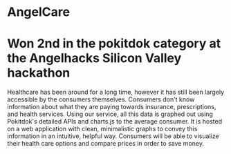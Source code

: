 # AngelCare

# Won 2nd in the pokitdok category at the Angelhacks Silicon Valley hackathon

Healthcare has been around for a long time, however it has still been largely accessible by the consumers themselves. Consumers don't know information about what they are paying towards insurance, prescriptions, and health services. Using our service, all this data is graphed out using Pokitdok's detailed APIs and charts.js to the average consumer. It is hosted on a web application with clean, minimalistic graphs to convey this information in an intuitive, helpful way. Consumers will be able to visualize their health care options and compare prices in order to save money.
